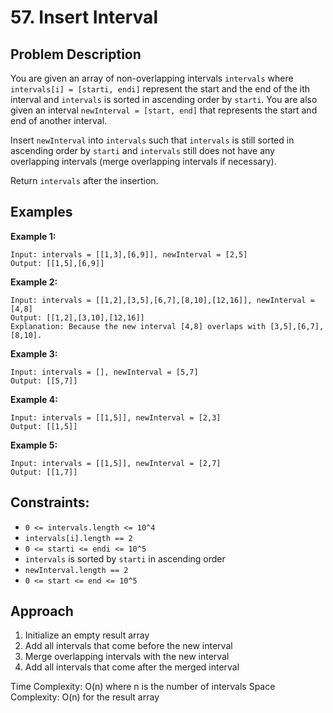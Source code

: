 # 57. Insert Interval

## Problem Description

You are given an array of non-overlapping intervals `intervals` where `intervals[i] = [starti, endi]` represent the start and the end of the ith interval and `intervals` is sorted in ascending order by `starti`. You are also given an interval `newInterval = [start, end]` that represents the start and end of another interval.

Insert `newInterval` into `intervals` such that `intervals` is still sorted in ascending order by `starti` and `intervals` still does not have any overlapping intervals (merge overlapping intervals if necessary).

Return `intervals` after the insertion.

## Examples

**Example 1:**
```
Input: intervals = [[1,3],[6,9]], newInterval = [2,5]
Output: [[1,5],[6,9]]
```

**Example 2:**
```
Input: intervals = [[1,2],[3,5],[6,7],[8,10],[12,16]], newInterval = [4,8]
Output: [[1,2],[3,10],[12,16]]
Explanation: Because the new interval [4,8] overlaps with [3,5],[6,7],[8,10].
```

**Example 3:**
```
Input: intervals = [], newInterval = [5,7]
Output: [[5,7]]
```

**Example 4:**
```
Input: intervals = [[1,5]], newInterval = [2,3]
Output: [[1,5]]
```

**Example 5:**
```
Input: intervals = [[1,5]], newInterval = [2,7]
Output: [[1,7]]
```

## Constraints:
- `0 <= intervals.length <= 10^4`
- `intervals[i].length == 2`
- `0 <= starti <= endi <= 10^5`
- `intervals` is sorted by `starti` in ascending order
- `newInterval.length == 2`
- `0 <= start <= end <= 10^5`

## Approach

1. Initialize an empty result array
2. Add all intervals that come before the new interval
3. Merge overlapping intervals with the new interval
4. Add all intervals that come after the merged interval

Time Complexity: O(n) where n is the number of intervals
Space Complexity: O(n) for the result array 